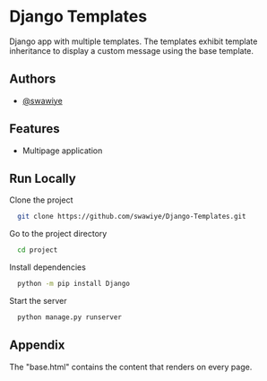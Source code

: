 
# Django Templates

Django app with multiple templates. The templates exhibit template inheritance to display a custom message using the base template.


## Authors

- [@swawiye](https://www.github.com/swawiye)



## Features

- Multipage application


    
## Run Locally

Clone the project

```bash
  git clone https://github.com/swawiye/Django-Templates.git
```

Go to the project directory

```bash
  cd project
```

Install dependencies

```bash
  python -m pip install Django
```

Start the server

```bash
  python manage.py runserver
```


## Appendix
The "base.html" contains the content that renders on every page.
